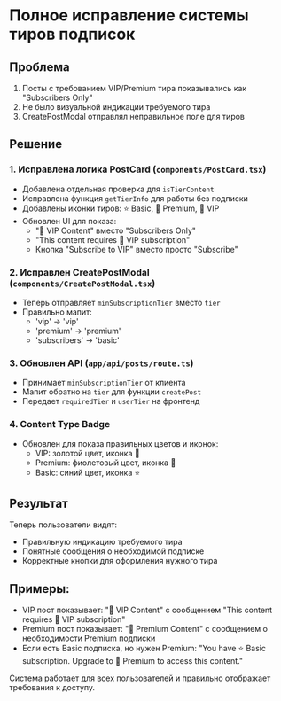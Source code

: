 # Полное исправление системы тиров подписок

## Проблема
1. Посты с требованием VIP/Premium тира показывались как "Subscribers Only"
2. Не было визуальной индикации требуемого тира
3. CreatePostModal отправлял неправильное поле для тиров

## Решение

### 1. Исправлена логика PostCard (`components/PostCard.tsx`)
- Добавлена отдельная проверка для `isTierContent`
- Исправлена функция `getTierInfo` для работы без подписки
- Добавлены иконки тиров: ⭐ Basic, 💎 Premium, 👑 VIP
- Обновлен UI для показа:
  - "👑 VIP Content" вместо "Subscribers Only"
  - "This content requires 👑 VIP subscription"
  - Кнопка "Subscribe to VIP" вместо просто "Subscribe"

### 2. Исправлен CreatePostModal (`components/CreatePostModal.tsx`)
- Теперь отправляет `minSubscriptionTier` вместо `tier`
- Правильно мапит:
  - 'vip' → 'vip'
  - 'premium' → 'premium'
  - 'subscribers' → 'basic'

### 3. Обновлен API (`app/api/posts/route.ts`)
- Принимает `minSubscriptionTier` от клиента
- Мапит обратно на `tier` для функции `createPost`
- Передает `requiredTier` и `userTier` на фронтенд

### 4. Content Type Badge
- Обновлен для показа правильных цветов и иконок:
  - VIP: золотой цвет, иконка 👑
  - Premium: фиолетовый цвет, иконка 💎
  - Basic: синий цвет, иконка ⭐

## Результат
Теперь пользователи видят:
- Правильную индикацию требуемого тира
- Понятные сообщения о необходимой подписке
- Корректные кнопки для оформления нужного тира

## Примеры:
- VIP пост показывает: "👑 VIP Content" с сообщением "This content requires 👑 VIP subscription"
- Premium пост показывает: "💎 Premium Content" с сообщением о необходимости Premium подписки
- Если есть Basic подписка, но нужен Premium: "You have ⭐ Basic subscription. Upgrade to 💎 Premium to access this content."

Система работает для всех пользователей и правильно отображает требования к доступу. 